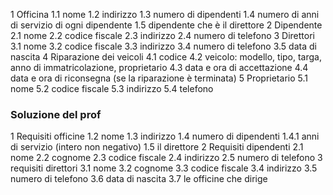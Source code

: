 1 Officina
	1.1 nome
	1.2 indirizzo
	1.3 numero di dipendenti
	1.4 numero di anni di servizio di ogni dipendente
	1.5 dipendente che è il direttore
2 Dipendente
	2.1 nome
	2.2 codice fiscale
	2.3 indirizzo
	2.4 numero di telefono
3 Direttori
	3.1 nome
	3.2 codice fiscale
	3.3 indirizzo
	3.4 numero di telefono
	3.5 data di nascita
4 Riparazione dei veicoli
	4.1 codice
	4.2 veicolo: modello, tipo, targa, anno di immatricolazione, proprietario
	4.3 data e ora di accettazione
	4.4 data e ora di riconsegna (se la riparazione è terminata)
5 Proprietario
	5.1 nome
	5.2 codice fiscale
	5.3 indirizzo 
	5.4 telefono



### Soluzione del prof
1 Requisiti officine
	1.2 nome
	1.3 indirizzo
	1.4 numero di dipendenti
		1.4.1 anni di servizio (intero non negativo)
	1.5 il direttore
2 Requisiti dipendenti
	2.1 nome
	2.2 cognome
	2.3 codice fiscale
	2.4 indirizzo
	2.5 numero di telefono
3 requisiti direttori
	3.1 nome
	3.2 cognome
	3.3 codice fiscale
	3.4 indirizzo
	3.5 numero di telefono
	3.6 data di nascita
	3.7 le officine che dirige 